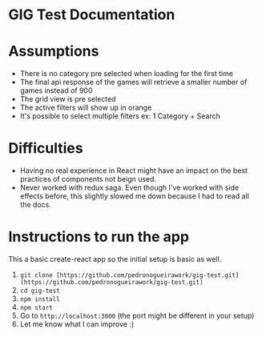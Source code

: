 # GIG Test Documentation

# Assumptions

- There is no category pre selected when loading for the first time
- The final api response of the games will retrieve a smaller number of games instead of 900
- The grid view is pre selected
- The active filters will show up in orange
- It's possible to select multiple filters ex: 1 Category + Search

# Difficulties

- Having no real experience in React might have an impact on the best practices of components not beign used.
- Never worked with redux saga. Even though I've worked with side effects before, this slightly slowed me down because I had to read all the docs.

# Instructions to run the app

This a basic create-react app so the initial setup is basic as well.

1. `git clone [https://github.com/pedronogueirawork/gig-test.git](https://github.com/pedronogueirawork/gig-test.git)`
2. `cd gig-test`
3. `npm install`
4. `npm start`
5. Go to `http://localhost:3000` (the port might be different in your setup)
6. Let me know what I can improve :)